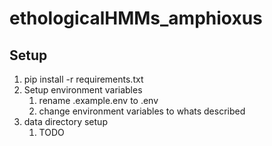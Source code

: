 # ethologicalHMMs_amphioxus
 
## Setup 
1. pip install -r requirements.txt
2. Setup environment variables
    1. rename .example.env to .env
    2. change environment variables to whats described
3. data directory setup
    1. TODO
